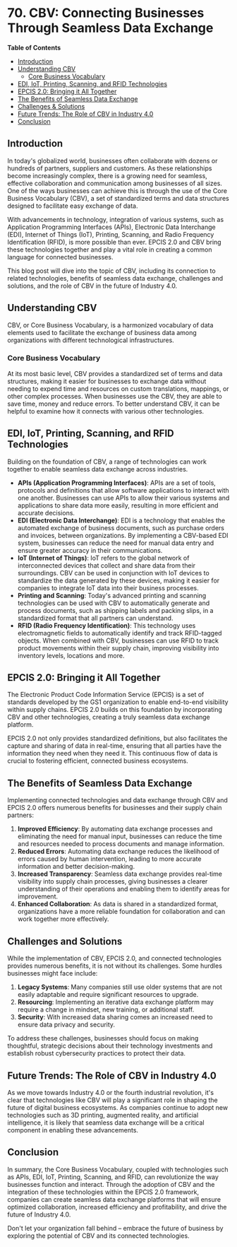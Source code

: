 # 70. CBV: Connecting Businesses Through Seamless Data Exchange

**Table of Contents**
- [Introduction](#introduction)
- [Understanding CBV](#understanding-cbv)
    - [Core Business Vocabulary](#core-business-vocabulary)
- [EDI, IoT, Printing, Scanning, and RFID Technologies](#edi-iot-printing-scanning-and-rfid-technologies)
- [EPCIS 2.0: Bringing it All Together](#epcis-2-bringing-it-all-together)
- [The Benefits of Seamless Data Exchange](#the-benefits-of-seamless-data-exchange)
- [Challenges & Solutions](#challenges-and-solutions)
- [Future Trends: The Role of CBV in Industry 4.0](#future-trends-the-role-of-cbv-in-industry-4)
- [Conclusion](#conclusion)

## Introduction

In today's globalized world, businesses often collaborate with dozens or hundreds of partners, suppliers and customers. As these relationships become increasingly complex, there is a growing need for seamless, effective collaboration and communication among businesses of all sizes. One of the ways businesses can achieve this is through the use of the Core Business Vocabulary (CBV), a set of standardized terms and data structures designed to facilitate easy exchange of data.

With advancements in technology, integration of various systems, such as Application Programming Interfaces (APIs), Electronic Data Interchange (EDI), Internet of Things (IoT), Printing, Scanning, and Radio Frequency Identification (RFID), is more possible than ever. EPCIS 2.0 and CBV bring these technologies together and play a vital role in creating a common language for connected businesses.

This blog post will dive into the topic of CBV, including its connection to related technologies, benefits of seamless data exchange, challenges and solutions, and the role of CBV in the future of Industry 4.0.

## Understanding CBV

CBV, or Core Business Vocabulary, is a harmonized vocabulary of data elements used to facilitate the exchange of business data among organizations with different technological infrastructures.

### Core Business Vocabulary

At its most basic level, CBV provides a standardized set of terms and data structures, making it easier for businesses to exchange data without needing to expend time and resources on custom translations, mappings, or other complex processes. When businesses use the CBV, they are able to save time, money and reduce errors. To better understand CBV, it can be helpful to examine how it connects with various other technologies.

## EDI, IoT, Printing, Scanning, and RFID Technologies

Building on the foundation of CBV, a range of technologies can work together to enable seamless data exchange across industries.

- **APIs (Application Programming Interfaces)**: APIs are a set of tools, protocols and definitions that allow software applications to interact with one another. Businesses can use APIs to allow their various systems and applications to share data more easily, resulting in more efficient and accurate decisions.
- **EDI (Electronic Data Interchange)**: EDI is a technology that enables the automated exchange of business documents, such as purchase orders and invoices, between organizations. By implementing a CBV-based EDI system, businesses can reduce the need for manual data entry and ensure greater accuracy in their communications.
- **IoT (Internet of Things)**: IoT refers to the global network of interconnected devices that collect and share data from their surroundings. CBV can be used in conjunction with IoT devices to standardize the data generated by these devices, making it easier for companies to integrate IoT data into their business processes.
- **Printing and Scanning**: Today's advanced printing and scanning technologies can be used with CBV to automatically generate and process documents, such as shipping labels and packing slips, in a standardized format that all partners can understand.
- **RFID (Radio Frequency Identification)**: This technology uses electromagnetic fields to automatically identify and track RFID-tagged objects. When combined with CBV, businesses can use RFID to track product movements within their supply chain, improving visibility into inventory levels, locations and more.

## EPCIS 2.0: Bringing it All Together

The Electronic Product Code Information Service (EPCIS) is a set of standards developed by the GS1 organization to enable end-to-end visibility within supply chains. EPCIS 2.0 builds on this foundation by incorporating CBV and other technologies, creating a truly seamless data exchange platform.

EPCIS 2.0 not only provides standardized definitions, but also facilitates the capture and sharing of data in real-time, ensuring that all parties have the information they need when they need it. This continuous flow of data is crucial to fostering efficient, connected business ecosystems.

## The Benefits of Seamless Data Exchange

Implementing connected technologies and data exchange through CBV and EPCIS 2.0 offers numerous benefits for businesses and their supply chain partners:

1. **Improved Efficiency**: By automating data exchange processes and eliminating the need for manual input, businesses can reduce the time and resources needed to process documents and manage information.
2. **Reduced Errors**: Automating data exchange reduces the likelihood of errors caused by human intervention, leading to more accurate information and better decision-making.
3. **Increased Transparency**: Seamless data exchange provides real-time visibility into supply chain processes, giving businesses a clearer understanding of their operations and enabling them to identify areas for improvement.
4. **Enhanced Collaboration**: As data is shared in a standardized format, organizations have a more reliable foundation for collaboration and can work together more effectively.

## Challenges and Solutions

While the implementation of CBV, EPCIS 2.0, and connected technologies provides numerous benefits, it is not without its challenges. Some hurdles businesses might face include:

1. **Legacy Systems**: Many companies still use older systems that are not easily adaptable and require significant resources to upgrade.
2. **Resourcing**: Implementing an iterative data exchange platform may require a change in mindset, new training, or additional staff.
3. **Security**: With increased data sharing comes an increased need to ensure data privacy and security.

To address these challenges, businesses should focus on making thoughtful, strategic decisions about their technology investments and establish robust cybersecurity practices to protect their data.

## Future Trends: The Role of CBV in Industry 4.0

As we move towards Industry 4.0 or the fourth industrial revolution, it's clear that technologies like CBV will play a significant role in shaping the future of digital business ecosystems. As companies continue to adopt new technologies such as 3D printing, augmented reality, and artificial intelligence, it is likely that seamless data exchange will be a critical component in enabling these advancements.

## Conclusion

In summary, the Core Business Vocabulary, coupled with technologies such as APIs, EDI, IoT, Printing, Scanning, and RFID, can revolutionize the way businesses function and interact. Through the adoption of CBV and the integration of these technologies within the EPCIS 2.0 framework, companies can create seamless data exchange platforms that will ensure optimized collaboration, increased efficiency and profitability, and drive the future of Industry 4.0.

Don't let your organization fall behind – embrace the future of business by exploring the potential of CBV and its connected technologies.